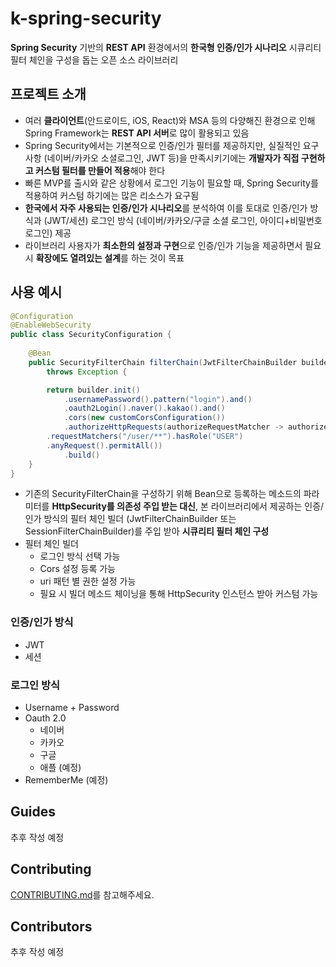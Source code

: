 # k-spring-security

**Spring Security** 기반의 **REST API** 환경에서의 
**한국형 인증/인가 시나리오** 시큐리티 필터 체인을 구성을 돕는 오픈 소스 라이브러리

## 프로젝트 소개

- 여러 **클라이언트**(안드로이드, iOS, React)와 MSA 등의 다양해진 환경으로 인해 Spring Framework는 **REST API 서버**로 많이 활용되고 있음
- Spring Security에서는 기본적으로 인증/인가 필터를 제공하지만, 실질적인 요구사항 (네이버/카카오 소셜로그인, JWT 등)을 만족시키기에는 **개발자가 직접 구현하고 커스텀 필터를 만들어 적용**해야 한다
- 빠른 MVP를 출시와 같은 상황에서 로그인 기능이 필요할 때, Spring Security를 적용하여 커스텀 하기에는 많은 리소스가 요구됨
- **한국에서 자주 사용되는 인증/인가 시나리오**를 분석하여 이를 토대로 인증/인가 방식과 (JWT/세션) 로그인 방식 (네이버/카카오/구글 소셜 로그인, 아이디+비밀번호 로그인) 제공
- 라이브러리 사용자가 **최소한의 설정과 구현**으로 인증/인가 기능을 제공하면서 필요시 **확장에도 열려있는 설계**를 하는 것이 목표

## 사용 예시

```java
@Configuration
@EnableWebSecurity
public class SecurityConfiguration {
	
	@Bean
	public SecurityFilterChain filterChain(JwtFilterChainBuilder builder)
		throws Exception {

		return builder.init()
			.usernamePassword().pattern("login").and()
			.oauth2Login().naver().kakao().and()
			.cors(new customCorsConfiguration())
			.authorizeHttpRequests(authorizeRequestMatcher -> authorizeRequestMatcher
        .requestMatchers("/user/**").hasRole("USER")
        .anyRequest().permitAll())
			.build()
	}
}
```

- 기존의 SecurityFilterChain을 구성하기 위해 Bean으로 등록하는 메소드의 파라미터를 **HttpSecurity를 의존성 주입 받는 대신**, 본 라이브러리에서 제공하는 인증/인가 방식의 필터 체인 빌더 (JwtFilterChainBuilder 또는 SessionFilterChainBuilder)를 주입 받아 **시큐리티 필터 체인 구성**
- 필터 체인 빌더
    - 로그인 방식 선택 가능
    - Cors 설정 등록 가능
    - uri 패턴 별 권한 설정 가능
    - 필요 시 빌더 메소드 체이닝을 통해 HttpSecurity 인스턴스 받아 커스텀 가능


### 인증/인가 방식

- JWT
- 세션

### 로그인 방식

- Username + Password
- Oauth 2.0
    - 네이버
    - 카카오
    - 구글
    - 애플 (예정)
- RememberMe (예정)

## Guides

추후 작성 예정

## Contributing

[CONTRIBUTING.md](./CONTRIBUTING.md)를 참고해주세요.

## Contributors

추후 작성 예정
